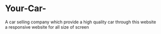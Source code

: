 # Your-Car-
A car selling company which provide a high quality car through this website a responsive website for all size of screen 
